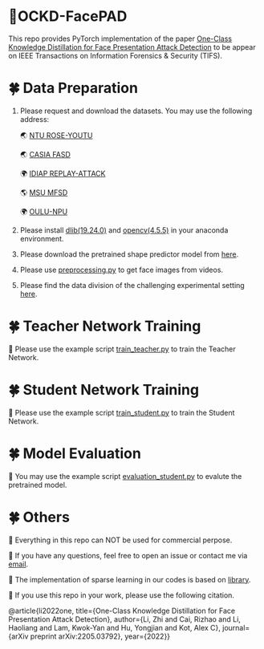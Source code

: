 # 🌼OCKD-FacePAD

This repo provides PyTorch implementation of the paper 
[One-Class Knowledge Distillation for Face Presentation Attack Detection](https://arxiv.org/pdf/2205.03792.pdf) to be appear on IEEE Transactions on Information Forensics & Security (TIFS).


#  🍀 Data Preparation 

1. Please request and download the datasets. You may use the following address:
 
   🌏 [NTU ROSE-YOUTU](https://rose1.ntu.edu.sg/dataset/faceLivenessDetection/)
   
   🌏 [CASIA FASD](http://www.cbsr.ia.ac.cn/english/FASDB_Agreement/Agreement.pdf)
   
   🌍 [IDIAP REPLAY-ATTACK](https://www.idiap.ch/en/dataset/replayattack)
   
   🌎 [MSU MFSD](https://drive.google.com/drive/folders/1nJCPdJ7R67xOiklF1omkfz4yHeJwhQsz)
   
   🌍 [OULU-NPU](https://www.sites.google.com/site/oulunpudatabase/welcome)


2. Please install [dlib(19.24.0)](https://anaconda.org/conda-forge/dlib) and [opencv(4.5.5)](https://anaconda.org/conda-forge/opencv) in your anaconda environment.
   
3. Please download the pretrained shape predictor model from [here](https://github.com/davisking/dlib-models/blob/master/shape_predictor_5_face_landmarks.dat.bz2).

4. Please use [preprocessing.py](https://github.com/lizhi-ntu/OCKD-FacePAD/blob/main/preprocessing.py) to get face images from videos. 

5. Please find the data division of the challenging experimental setting [here](https://github.com/lizhi-ntu/OCKD-FacePAD/blob/main/challenging_setting_data_division.txt).

# 🍀 Teacher Network Training

👀 Please use the example script [train_teacher.py](https://github.com/lizhi-ntu/OCKD-FacePAD/blob/main/train_teacher.py) to train the Teacher Network.

# 🍀 Student Network Training 

👀 Please use the example script [train_student.py](https://github.com/lizhi-ntu/OCKD-FacePAD/blob/main/train_student.py) to train the Student Network.

# 🍀 Model Evaluation

👀 You may use the example script [evaluation_student.py](https://github.com/lizhi-ntu/OCKD-FacePAD/blob/main/evaluation_student.py) to evalute the pretrained model.

# 🍀 Others

👀 Everything in this repo can NOT be used for commercial perpose. 

👀 If you have any questions, feel free to open an issue or contact me via [email](https://github.com/lizhi-ntu/lizhi-ntu/blob/main/README.md).

👀 The implementation of sparse learning in our codes is based on [library](https://github.com/TimDettmers/sparse_learning).

👀 If you use this repo in your work, please use the following citation.

@article{li2022one, title={One-Class Knowledge Distillation for Face Presentation Attack Detection}, author={Li, Zhi and Cai, Rizhao and Li, Haoliang and Lam, Kwok-Yan and Hu, Yongjian and Kot, Alex C}, journal={arXiv preprint arXiv:2205.03792}, year={2022}}
